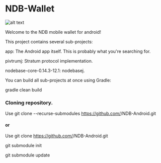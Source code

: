 # NDB-Wallet

![alt text](https://github.com/NDB-Project/NDB-Android/blob/master/banner/Feature%20Image.jpg)

Welcome to the NDB mobile wallet for android!


This project contains several sub-projects:

app: The Android app itself. This is probably what you're searching for.

pivtrumj: Stratum protocol implementation.

nodebase-core-0.14.3-12.1: nodebasej.

You can build all sub-projects at once using Gradle:

gradle clean build


### Cloning repository.

Use git clone --recurse-submodules https://github.com/<NDB or akshaynexus>/NDB-Android.git
  
#### or

Use git clone https://github.com/<NDB or akshaynexus>/NDB-Android.git
  
git submodule init

git submodule update
